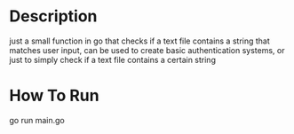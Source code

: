 # Description
just a small function in go that checks if a text file contains a string that matches user input, can be used to create basic authentication systems, or just to simply check if a text file contains a certain string

# How To Run
go run main.go
